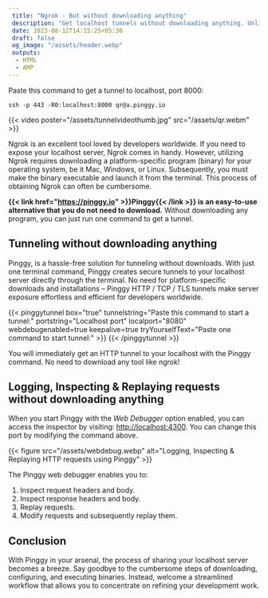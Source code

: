 ```yaml
---
 title: "Ngrok - But without downloading anything" 
 description: "Get localhost tunnels without downloading anything. Unlike Ngrok which requires platform-specific downloads, Pinggy works with just one command."
 date: 2023-08-12T14:15:25+05:30
 draft: false 
 og_image: "/assets/header.webp"
 outputs:
  - HTML
  - AMP
---
```


Paste this command to get a tunnel to localhost, port 8000:

```
ssh -p 443 -R0:localhost:8000 qr@a.pinggy.io
```

{{< video poster="/assets/tunnelvideothumb.jpg" src="/assets/qr.webm" >}}

Ngrok is an excellent tool loved by developers worldwide. If you need to expose your localhost server, Ngrok comes in handy. However, utilizing Ngrok requires downloading a platform-specific program (binary) for your operating system, be it Mac, Windows, or Linux. Subsequently, you must make the binary executable and launch it from the terminal. This process of obtaining Ngrok can often be cumbersome.

**{{< link href="https://pinggy.io" >}}Pinggy{{< /link >}} is an easy-to-use alternative that you do not need to download.** Without downloading any program, you can just run one command to get a tunnel.

## Tunneling without downloading anything

Pinggy, is a hassle-free solution for tunneling without downloads. With just one terminal command, Pinggy creates secure tunnels to your localhost server directly through the terminal. No need for platform-specific downloads and installations – Pinggy HTTP / TCP / TLS tunnels make server exposure effortless and efficient for developers worldwide.

{{< pinggytunnel box="true" tunnelstring="Paste this command to start a tunnel:" portstring="Localhost port" localport="8080" webdebugenabled=true keepalive=true tryYourselfText="Paste one command to start tunnel:" >}}
{{< /pinggytunnel >}}

You will immediately get an HTTP tunnel to your localhost with the Pinggy command. No need to download any tool like ngrok!

## Logging, Inspecting & Replaying requests without downloading anything

When you start Pinggy with the _Web Debugger_ option enabled, you can access the inspector by visiting: [http://localhost:4300](http://localhost:4300). You can change this port by modifying the command above.

{{< figure src="/assets/webdebug.webp" alt="Logging, Inspecting & Replaying HTTP requests using Pinggy" >}}

The Pinggy web debugger enables you to:

1. Inspect request headers and body.
2. Inspect response headers and body.
3. Replay requests.
4. Modify requests and subsequently replay them.

## Conclusion

With Pinggy in your arsenal, the process of sharing your localhost server becomes a breeze. Say goodbye to the cumbersome steps of downloading, configuring, and executing binaries. Instead, welcome a streamlined workflow that allows you to concentrate on refining your development work.
